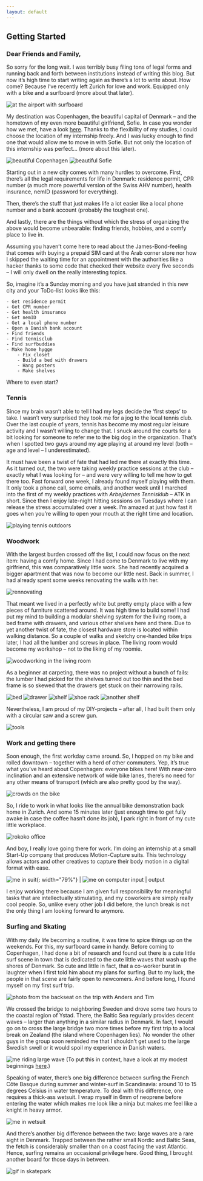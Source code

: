 ```yaml
---
layout: default
---
```

## Getting Started

### Dear Friends and Family,

So sorry for the long wait. I was terribly busy filing tons of legal forms and running back and forth between institutions instead of writing this blog. But now it’s high time to start writing again as there’s a lot to write about. How come? Because I’ve recently left Zurich for love and work. Equipped only with a bike and a surfboard (more about that later). 

![at the airport with surfboard](imgs/1/1.jpeg) 

My destination was Copenhagen, the beautiful capital of Denmark – and the hometown of my even more beautiful girlfriend, Sofie. In case you wonder how we met, have a look [here](./../vancouver/van3). Thanks to the flexibility of my studies, I could choose the location of my internship freely. And I was lucky enough to find one that would allow me to move in with Sofie. But not only the location of this internship was perfect… (more about this later).

![beautiful Copenhagen](imgs/1/2a.jpeg)
![beautiful Sofie](imgs/1/2b.jpeg)

Starting out in a new city comes with many hurdles to overcome. First, there’s all the legal requirements for life in Denmark: residence permit, CPR number (a much more powerful version of the Swiss AHV number), health insurance, nemID (password for everything).

Then, there’s the stuff that just makes life a lot easier like a local phone number and a bank account (probably the toughest one).

And lastly, there are the things without which the stress of organizing the above would become unbearable: finding friends, hobbies, and a comfy place to live in.

Assuming you haven’t come here to read about the James-Bond-feeling that comes with buying a prepaid SIM card at the Arab corner store nor how I skipped the waiting time for an appointment with the authorities like a hacker thanks to some code that checked their website every five seconds – I will only dwell on the really interesting topics. 

So, imagine it’s a Sunday morning and you have just stranded in this new city and your ToDo-list looks like this:
 
    - Get residence permit
    - Get CPR number
    - Get health insurance 
    - Get nemID
    - Get a local phone number
    - Open a Danish bank account
    - Find friends
    - Find tennisclub
    - Find surfbuddies
    - Make home hygge
    	- Fix closet
    	- Build a bed with drawers
    	- Hang posters
    	- Make shelves

Where to even start?

### Tennis

Since my brain wasn’t able to tell I had my legs decide the ‘first steps’ to take. I wasn’t very surprised they took me for a jog to the local tennis club. Over the last couple of years, tennis has become my most regular leisure activity and I wasn’t willing to change that. I snuck around the courts for a bit looking for someone to refer me to the big dog in the organization. That’s when I spotted two guys around my age playing at around my level (both – age and level – I underestimated). 

It must have been a twist of fate that had led me there at exactly this time. As it turned out, the two were taking weekly practice sessions at the club – exactly what I was looking for – and were very willing to tell me how to get there too. Fast forward one week, I already found myself playing with them. It only took a phone call, some emails, and another week until I marched into the first of my weekly practices with _Arbejdernes Tennisklub_ – ATK in short. Since then I enjoy late-night hitting sessions on Tuesdays where I can release the stress accumulated over a week. I’m amazed at just how fast it goes when you’re willing to open your mouth at the right time and location.

![playing tennis outdoors](imgs/1/3.jpeg)

### Woodwork

With the largest burden crossed off the list, I could now focus on the next item: having a comfy home. Since I had come to Denmark to live with my girlfriend, this was comparatively little work. She had recently acquired a bigger apartment that was now to become our little nest. Back in summer, I had already spent some weeks renovating the walls with her. 

![rennovating](imgs/1/4.jpeg)

That meant we lived in a perfectly white but pretty empty place with a few pieces of furniture scattered around. It was high time to build some! I had put my mind to building a modular shelving system for the living room, a bed frame with drawers, and various other shelves here and there. Due to yet another twist of fate, the closest hardware store is located within walking distance. So a couple of walks and sketchy one-handed bike trips later, I had all the lumber and screws in place. The living room would become my workshop – not to the liking of my roomie. 

![woodworking in the living room](imgs/1/5.jpeg)

As a beginner at carpeting, there was no project without a bunch of fails: the lumber I had picked for the shelves turned out too thin and the bed frame is so skewed that the drawers get stuck on their narrowing rails.

![bed](imgs/1/bed.gif)
![drawer](imgs/1/6b.jpeg)
![shelf](imgs/1/6a.jpeg)
![shoe rack](imgs/1/6.jpeg)
![another shelf](imgs/1/7.jpeg)

Nevertheless, I am proud of my DIY-projects – after all, I had built them only with a circular saw and a screw gun.

![tools](imgs/1/8.jpeg)
<!-- {: width="50%"} -->

### Work and getting there

Soon enough, the first workday came around. So, I hopped on my bike and rolled downtown – together with a herd of other commuters. Yep, it’s true what you’ve heard about Copenhagen: everyone bikes here! With near-zero inclination and an extensive network of wide bike lanes, there’s no need for any other means of transport (which are also pretty good by the way). 

![crowds on the bike](imgs/1/9.jpeg)

So, I ride to work in what looks like the annual bike demonstration back home in Zurich. And some 15 minutes later (just enough time to get fully awake in case the coffee hasn’t done its job), I park right in front of my cute little workplace. 

![rokoko office](imgs/1/10.jpeg)

And boy, I really love going there for work. I’m doing an internship at a small Start-Up company that produces Motion-Capture suits. This technology allows actors and other creatives to capture their body motion in a digital format with ease. 

![me in suit](imgs/1/11a.gif){: width="79%"} | ![me on computer](imgs/1/11b.gif)
input | output

I enjoy working there because I am given full responsibility for meaningful tasks that are intellectually stimulating, and my coworkers are simply really cool people. So, unlike every other job I did before, the lunch break is not the only thing I am looking forward to anymore.

### Surfing and Skating

With my daily life becoming a routine, it was time to spice things up on the weekends. For this, my surfboard came in handy. Before coming to Copenhagen, I had done a bit of research and found out there is a cute little surf scene in town that is dedicated to the cute little waves that wash up the shores of Denmark. So cute and little in fact, that a co-worker burst in laughter when I first told him about my plans for surfing. But to my luck, the people in that scene are fairly open to newcomers. And before long, I found myself on my first surf trip. 

![photo from the backseat on the trip with Anders and Tim](imgs/1/12.jpeg)

We crossed the bridge to neighboring Sweden and drove some two hours to the coastal region of Ystad. There, the Baltic Sea regularly provides decent waves – larger than anything in a similar radius in Denmark. In fact, I would go on to cross the large bridge two more times before my first trip to a local break on Zealand (the island where Copenhagen lies). No wonder the other guys in the group soon reminded me that I shouldn’t get used to the large Swedish swell or it would spoil my experience in Danish waters.

![me riding large wave](imgs/1/surf.gif)
(To put this in context, have a look at my modest beginnings [here](../mexico/w15).)

Speaking of water, there’s one big difference between surfing the French Côte Basque during summer and winter-surf in Scandinavia: around 10 to 15 degrees Celsius in water temperature. To deal with this difference, one requires a thick-ass wetsuit. I wrap myself in 6mm of neoprene before entering the water which makes me look like a ninja but makes me feel like a knight in heavy armor.

![me in wetsuit](imgs/1/14.jpeg)

And there’s another big difference between the two: large waves are a rare sight in Denmark. Trapped between the rather small Nordic and Baltic Seas, the fetch is considerably smaller than on a coast facing the vast Atlantic. Hence, surfing remains an occasional privilege here. Good thing, I brought another board for those days in between. 

![gif in skatepark](imgs/1/skate.gif)